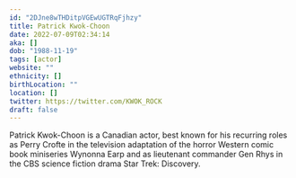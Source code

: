 ```yaml
---
id: "2DJne8wTHDitpVGEwUGTRqFjhzy"
title: Patrick Kwok-Choon
date: 2022-07-09T02:34:14
aka: []
dob: "1988-11-19"
tags: [actor]
website: ""
ethnicity: []
birthLocation: ""
location: []
twitter: https://twitter.com/KWOK_ROCK
draft: false
---
```


Patrick Kwok-Choon is a Canadian actor, best known for his recurring roles as
Perry Crofte in the television adaptation of the horror Western comic book
miniseries Wynonna Earp and as lieutenant commander Gen Rhys in the CBS science
fiction drama Star Trek: Discovery.
